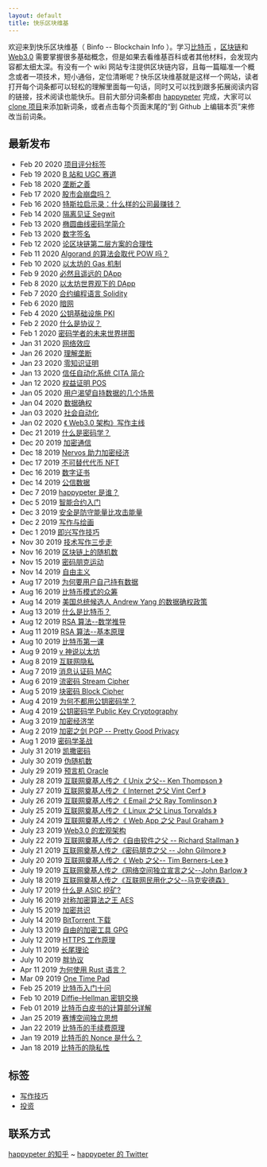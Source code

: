 ```yaml
---
layout: default
title: 快乐区块维基
---
```


欢迎来到快乐区块维基（ Binfo -- Blockchain Info ）。学习[比特币](what-is-btc) ，[区块链](blockchain)和 [Web3.0](web3) 需要掌握很多基础概念，但是如果去看维基百科或者其他材料，会发现内容都太细太深。有没有一个 wiki 网站专注提供区块链内容，且每一篇瞄准一个概念或者一项技术，短小通俗，定位清晰呢？快乐区块维基就是这样一个网站，读者打开每个词条都可以轻松的理解里面每一句话，同时又可以找到跟多拓展阅读内容的链接，技术阅读也能快乐。目前大部分词条都由 [happypeter](happypeter) 完成，大家可以 [clone 项目](https://github.com/happypeter/binfo)来添加新词条，或者点击每个页面末尾的“到 Github 上编辑本页”来修改当前词条。

## 最新发布

- Feb 20 2020 [项目评分标签](invest-tags)
- Feb 19 2020 [B 站和 UGC 赛道](bili-ugc)
- Feb 18 2020 [垄断之善](monoply-pros)
- Feb 17 2020 [股市会崩盘吗？](market-crash)
- Feb 16 2020 [特斯拉启示录：什么样的公司最赚钱？](tesla-inspire)
- Feb 14 2020 [隔离见证 Segwit](segwit)
- Feb 13 2020 [椭圆曲线密码学简介](ecc-intro)
- Feb 13 2020 [数字签名](digi-sig)
- Feb 12 2020 [论区块链第二层方案的合理性](second-layer)
- Feb 11 2020 [Algorand 的算法会取代 POW 吗？](algorand)
- Feb 10 2020 [以太坊的 Gas 机制](eth-gas)
- Feb 9  2020 [必然且遥远的 DApp](peter-dapp)
- Feb 8  2020 [以太坊世界观下的 DApp](dapp)
- Feb 7  2020 [合约编程语言 Solidity](solidity)
- Feb 6  2020 [暗网](dark-net)
- Feb 4  2020 [公钥基础设施 PKI](pki)
- Feb 2  2020 [什么是协议？](protocol)
- Feb 1  2020 [密码学者的未来世界拼图](future-world)
- Jan 31 2020 [网络效应](network-effect)
- Jan 26 2020 [理解垄断](monoply)
- Jan 23 2020 [零知识证明](zero-knowledge)
- Jan 13 2020 [信任自动化系统 CITA 简介](cita)
- Jan 12 2020 [权益证明 POS](pos)
- Jan 05 2020 [用户渴望自持数据的几个场景](real-cases)
- Jan 04 2020 [数据确权](data-property)
- Jan 03 2020 [社会自动化](society-auto)
- Jan 02 2020 [《 Web3.0 架构》写作主线](web3-core)
- Dec 21 2019 [什么是密码学？](cryptography-whatis)
- Dec 20 2019 [加密通信](encrypt)
- Dec 18 2019 [Nervos 助力加密经济](nervos-ce)
- Dec 17 2019 [不可替代代币 NFT](nft)
- Dec 16 2019 [数字证书](cert)
- Dec 14 2019 [公信数据](trusted-data)
- Dec 7 2019 [happypeter 是谁？](happypeter)
- Dec 5 2019 [智能合约入门](smart-c-intro)
- Dec 3 2019 [安全是防守能量比攻击能量](power-security)
- Dec 2 2019 [写作与绘画](write-draw)
- Dec 1 2019 [即兴写作技巧](fast-write)
- Nov 30 2019 [技术写作三步走](three-steps)
- Nov 16 2019 [区块链上的随机数](chain-random)
- Nov 15 2019 [密码朋克运动](cypherpunk)
- Nov 14 2019 [自由主义](libralism)
- Aug 17 2019 [为何要用户自己持有数据](own-data)
- Aug 16 2019 [比特币模式的众筹](bitcoin-funding)
- Aug 14 2019 [美国总统候选人 Andrew Yang 的数据确权政策](yang)
- Aug 13 2019 [什么是比特币？](bitcoin-what)
- Aug 12 2019 [RSA 算法--数学推导](rsa-math)
- Aug 11 2019 [RSA 算法--基本原理](rsa-101)
- Aug 10 2019 [比特币第一课](bitcoin101)
- Aug 9 2019 [v 神说以太坊](v-eth)
- Aug 8 2019 [互联网隐私](internet-privacy)
- Aug 7 2019 [消息认证码 MAC](mac)
- Aug 6 2019 [流密码 Stream Cipher](scipher)
- Aug 5 2019 [块密码 Block Cipher](bcipher)
- Aug 4 2019 [为何不都用公钥密码学？](all-pub)
- Aug 4 2019 [公钥密码学 Public Key Cryptography](pub-crypto)
- Aug 3 2019 [加密经济学](crypto-eco)
- Aug 2 2019 [加密之剑 PGP -- Pretty Good Privacy](pgp)
- Aug 1 2019 [密码学圣战](crypto-war)
- July 31 2019 [凯撒密码](caesar)
- July 30 2019 [伪随机数](prandom)
- July 29 2019 [预言机 Oracle](oracle)
- July 28 2019 [互联网奠基人传之《 Unix 之父-- Ken Thompson 》](ken)
- July 27 2019 [互联网奠基人传之《 Internet 之父 Vint Cerf 》](vint)
- July 26 2019 [互联网奠基人传之《 Email 之父 Ray Tomlinson 》](ray)
- July 25 2019 [互联网奠基人传之《 Linux 之父 Linus Torvalds 》](linus)
- July 24 2019 [互联网奠基人传之《 Web App 之父 Paul Graham 》](pg)
- July 23 2019 [Web3.0 的宏观架构](web3)
- July 22 2019 [互联网奠基人传之《自由软件之父 -- Richard Stallman 》](rms)
- July 21 2019 [互联网奠基人传之《密码朋克之父 -- John Gilmore 》](gil)
- July 20 2019 [互联网奠基人传之《 Web 之父-- Tim Berners-Lee 》](lee)
- July 19 2019 [互联网奠基人传之《网络空间独立宣言之父--John Barlow 》](barlow)
- July 18 2019 [互联网奠基人传之《互联网民用化之父--马克安德森》](marc)
- July 17 2019 [什么是 ASIC 挖矿?](asic)
- July 16 2019 [对称加密算法之王 AES](aes)
- July 15 2019 [加密共识](cons)
- July 14 2019 [BitTorrent 下载](bt)
- July 13 2019 [自由的加密工具 GPG](gpg)
- July 12 2019 [HTTPS 工作原理](https)
- July 11 2019 [长尾理论](long-tail)
- July 10 2019 [胖协议](fat-protocol)
- Apr 11 2019 [为何使用 Rust 语言？](why-rust)
- Mar 09 2019 [One Time Pad](otp)
- Feb 25 2019 [比特币入门十问](qa101)
- Feb 10 2019 [Diffie–Hellman 密钥交换](dh)
- Feb 01 2019 [比特币白皮书的计算部分详解](calculations)
- Jan 25 2019 [赛博空间独立思想](cyberspace)
- Jan 22 2019 [比特币的手续费原理](fee)
- Jan 19 2019 [比特币的 Nonce 是什么？](nonce)
- Jan 18 2019 [比特币的隐私性](bitcoin-privacy)

## 标签

- [写作技巧](tag-writing) 
- [投资](invest)

## 联系方式

[happypeter 的知乎](https://www.zhihu.com/people/peterlovemoney/activities)  ~ [happypeter 的 Twitter](https://twitter.com/happypeter1983)
